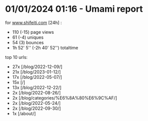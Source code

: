 # 01/01/2024 01:16 - Umami report
for www.shifeiti.com [24h] :

 - 110 (-15) page views
 - 61 (-4) uniques
 - 54 (3) bounces
 - 1h 52' 5'' (-2h 40' 52'') totaltime


top 10 urls:
 - 27x [/blog/2022-12-09/]
 - 21x [/blog/2023-01-12/]
 - 17x [/blog/2022-05-07/]
 - 15x [/]
 - 13x [/blog/2022-12-22/]
 - 2x [/blog/2022-08-26/]
 - 2x [/blog/categories/%E6%8A%80%E6%9C%AF/]
 - 2x [/blog/2022-05-24/]
 - 2x [/blog/2022-09-30/]
 - 1x [/about/]


